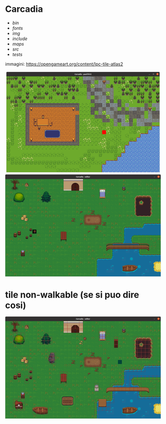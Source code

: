 # Carcadia

- *bin*
- *fonts*
- *img*
- *include*
- *maps*
- *src*
- *tests*

immagini: https://opengameart.org/content/lpc-tile-atlas2

<img src="doc/003.png">
<img src="doc/001.png">

# tile non-walkable (se si puo dire cosi) 

<img src="doc/002.png">
